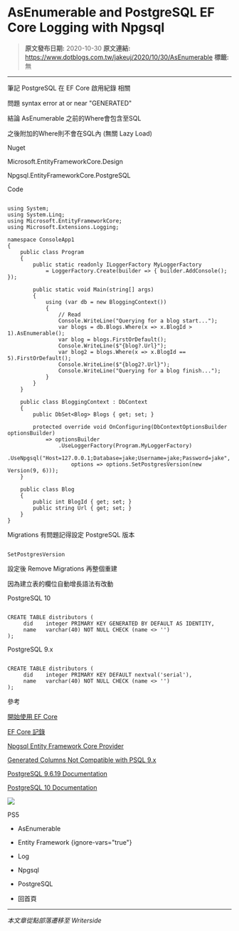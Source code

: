 # AsEnumerable and PostgreSQL EF Core Logging with Npgsql

> **原文發布日期:** 2020-10-30
> **原文連結:** https://www.dotblogs.com.tw/jakeuj/2020/10/30/AsEnumerable
> **標籤:** 無

---

筆記 PostgreSQL 在 EF Core 啟用紀錄 相關

問題 syntax error at or near "GENERATED"

結論 AsEnumerable 之前的Where會包含至SQL

之後附加的Where則不會在SQL內 (無關 Lazy Load)

Nuget

Microsoft.EntityFrameworkCore.Design

Npgsql.EntityFrameworkCore.PostgreSQL

Code

```

using System;
using System.Linq;
using Microsoft.EntityFrameworkCore;
using Microsoft.Extensions.Logging;

namespace ConsoleApp1
{
    public class Program
    {
        public static readonly ILoggerFactory MyLoggerFactory
            = LoggerFactory.Create(builder => { builder.AddConsole(); });

        public static void Main(string[] args)
        {
            using (var db = new BloggingContext())
            {
                // Read
                Console.WriteLine("Querying for a blog start...");
                var blogs = db.Blogs.Where(x => x.BlogId > 1).AsEnumerable();
                var blog = blogs.FirstOrDefault();
                Console.WriteLine($"{blog?.Url}");
                var blog2 = blogs.Where(x => x.BlogId == 5).FirstOrDefault();
                Console.WriteLine($"{blog2?.Url}");
                Console.WriteLine("Querying for a blog finish...");
            }
        }
    }

    public class BloggingContext : DbContext
    {
        public DbSet<Blog> Blogs { get; set; }

        protected override void OnConfiguring(DbContextOptionsBuilder optionsBuilder)
            => optionsBuilder
                .UseLoggerFactory(Program.MyLoggerFactory)
                .UseNpgsql("Host=127.0.0.1;Database=jake;Username=jake;Password=jake",
                    options => options.SetPostgresVersion(new Version(9, 6)));
    }

    public class Blog
    {
        public int BlogId { get; set; }
        public string Url { get; set; }
    }
}
```

Migrations 有問題記得設定 PostgreSQL 版本

```

SetPostgresVersion
```

設定後 Remove Migrations 再整個重建

因為建立表的欄位自動增長語法有改動

PostgreSQL 10

```

CREATE TABLE distributors (
     did    integer PRIMARY KEY GENERATED BY DEFAULT AS IDENTITY,
     name   varchar(40) NOT NULL CHECK (name <> '')
);
```

PostgreSQL 9.x

```

CREATE TABLE distributors (
     did    integer PRIMARY KEY DEFAULT nextval('serial'),
     name   varchar(40) NOT NULL CHECK (name <> '')
);
```

參考

[開始使用 EF Core](https://docs.microsoft.com/zh-tw/ef/core/get-started/?tabs=netcore-cli)

[EF Core 記錄](https://docs.microsoft.com/zh-tw/ef/core/miscellaneous/logging?tabs=v3)

[Npgsql Entity Framework Core Provider](https://www.npgsql.org/efcore/)

[Generated Columns Not Compatible with PSQL 9.x](https://github.com/npgsql/efcore.pg/issues/761)

[PostgreSQL 9.6.19 Documentation](https://www.postgresql.org/docs/9.6/index.html)

[PostgreSQL 10 Documentation](https://www.postgresql.org/docs/10/sql-createtable.html)

![](https://card.psnprofiles.com/1/jakeuj.png)

PS5

* AsEnumerable
* Entity Framework
{ignore-vars="true"}
* Log
* Npgsql
* PostgreSQL

* 回首頁

---

*本文章從點部落遷移至 Writerside*
